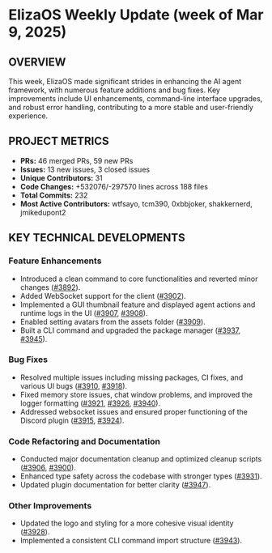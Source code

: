 # ElizaOS Weekly Update (week of Mar 9, 2025)

## OVERVIEW 
This week, ElizaOS made significant strides in enhancing the AI agent framework, with numerous feature additions and bug fixes. Key improvements include UI enhancements, command-line interface upgrades, and robust error handling, contributing to a more stable and user-friendly experience.

## PROJECT METRICS
- **PRs:** 46 merged PRs, 59 new PRs
- **Issues:** 13 new issues, 3 closed issues
- **Unique Contributors:** 31
- **Code Changes:** +532076/-297570 lines across 188 files
- **Total Commits:** 232
- **Most Active Contributors:** wtfsayo, tcm390, 0xbbjoker, shakkernerd, jmikedupont2

## KEY TECHNICAL DEVELOPMENTS

### Feature Enhancements
- Introduced a clean command to core functionalities and reverted minor changes ([#3892](https://github.com/elizaos/eliza/pull/3892)).
- Added WebSocket support for the client ([#3902](https://github.com/elizaos/eliza/pull/3902)).
- Implemented a GUI thumbnail feature and displayed agent actions and runtime logs in the UI ([#3907](https://github.com/elizaos/eliza/pull/3907), [#3908](https://github.com/elizaos/eliza/pull/3908)).
- Enabled setting avatars from the assets folder ([#3909](https://github.com/elizaos/eliza/pull/3909)).
- Built a CLI command and upgraded the package manager ([#3937](https://github.com/elizaos/eliza/pull/3937), [#3945](https://github.com/elizaos/eliza/pull/3945)).

### Bug Fixes
- Resolved multiple issues including missing packages, CI fixes, and various UI bugs ([#3910](https://github.com/elizaos/eliza/pull/3910), [#3918](https://github.com/elizaos/eliza/pull/3918)).
- Fixed memory store issues, chat window problems, and improved the logger formatting ([#3921](https://github.com/elizaos/eliza/pull/3921), [#3926](https://github.com/elizaos/eliza/pull/3926), [#3940](https://github.com/elizaos/eliza/pull/3940)).
- Addressed websocket issues and ensured proper functioning of the Discord plugin ([#3915](https://github.com/elizaos/eliza/pull/3915), [#3924](https://github.com/elizaos/eliza/pull/3924)).

### Code Refactoring and Documentation
- Conducted major documentation cleanup and optimized cleanup scripts ([#3906](https://github.com/elizaos/eliza/pull/3906), [#3900](https://github.com/elizaos/eliza/pull/3900)).
- Enhanced type safety across the codebase with stronger types ([#3931](https://github.com/elizaos/eliza/pull/3931)).
- Updated plugin documentation for better clarity ([#3947](https://github.com/elizaos/eliza/pull/3947)).

### Other Improvements
- Updated the logo and styling for a more cohesive visual identity ([#3928](https://github.com/elizaos/eliza/pull/3928)).
- Implemented a consistent CLI command import structure ([#3943](https://github.com/elizaos/eliza/pull/3943)).